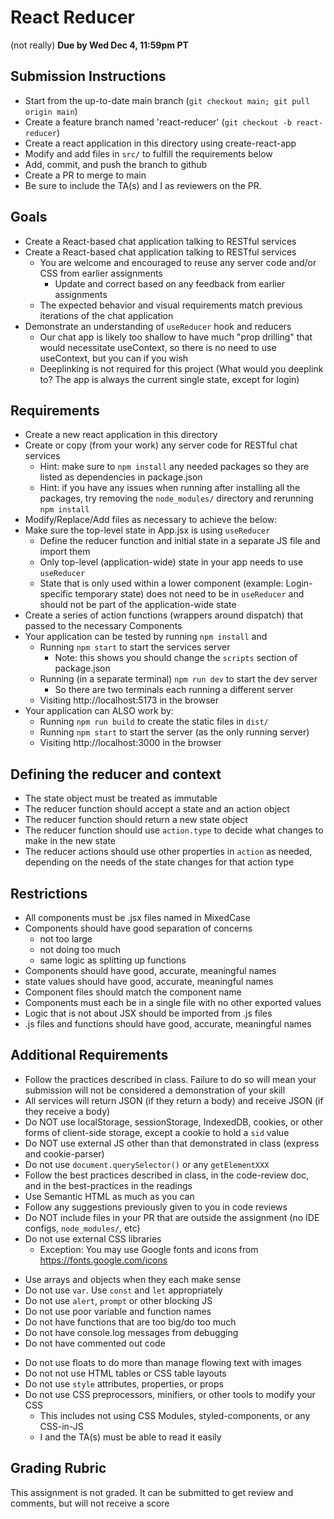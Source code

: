 # React Reducer

(not really) **Due by Wed Dec 4, 11:59pm PT**

## Submission Instructions

* Start from the up-to-date main branch (`git checkout main; git pull origin main`)
* Create a feature branch named 'react-reducer' (`git checkout -b react-reducer`)
* Create a react application in this directory using create-react-app
* Modify and add files in `src/` to fulfill the requirements below
* Add, commit, and push the branch to github
* Create a PR to merge to main
* Be sure to include the TA(s) and I as reviewers on the PR.  

## Goals
- Create a React-based chat application talking to RESTful services
- Create a React-based chat application talking to RESTful services
  - You are welcome and encouraged to reuse any server code and/or CSS from earlier assignments
    - Update and correct based on any feedback from earlier assignments
  - The expected behavior and visual requirements match previous iterations of the chat application
- Demonstrate an understanding of `useReducer` hook and reducers
  - Our chat app is likely too shallow to have much "prop drilling" that would necessitate useContext, so there is no need to use useContext, but you can if you wish
  - Deeplinking is not required for this project (What would you deeplink to?  The app is always the current single state, except for login)

## Requirements
- Create a new react application in this directory
- Create or copy (from your work) any server code for RESTful chat services
  - Hint: make sure to `npm install` any needed packages so they are listed as dependencies in package.json
  - Hint: if you have any issues when running after installing all the packages, try removing the `node_modules/` directory and rerunning `npm install`
- Modify/Replace/Add files as necessary to achieve the below:
- Make sure the top-level state in App.jsx is using `useReducer`
  - Define the reducer function and initial state in a separate JS file and import them
  - Only top-level (application-wide) state in your app needs to use `useReducer`
  - State that is only used within a lower component (example: Login-specific temporary state) does not need to be in `useReducer` and should not be part of the application-wide state
- Create a series of action functions (wrappers around dispatch) that passed to the necessary Components
- Your application can be tested by running `npm install` and
  - Running `npm start` to start the services server 
    - Note: this shows you should change the `scripts` section of package.json
  - Running (in a separate terminal) `npm run dev` to start the dev server 
    - So there are two terminals each running a different server
  - Visiting http://localhost:5173 in the browser
- Your application can ALSO work by:
  - Running `npm run build` to create the static files in `dist/`
  - Running `npm start` to start the server (as the only running server)
  - Visiting http://localhost:3000 in the browser

## Defining the reducer and context
- The state object must be treated as immutable
- The reducer function should accept a state and an action object
- The reducer function should return a new state object
- The reducer function should use `action.type` to decide what changes to make in the new state
- The reducer actions should use other properties in `action` as needed, depending on the needs of the state changes for that action type

## Restrictions
- All components must be .jsx files named in MixedCase
- Components should have good separation of concerns
  - not too large
  - not doing too much
  - same logic as splitting up functions
- Components should have good, accurate, meaningful names
- state values should have good, accurate, meaningful names
- Component files should match the component name
- Components must each be in a single file with no other exported values
- Logic that is not about JSX should be imported from .js files
- .js files and functions should have good, accurate, meaningful names

## Additional Requirements
- Follow the practices described in class.  Failure to do so will mean your submission will not be considered a demonstration of your skill  
- All services will return JSON (if they return a body) and receive JSON (if they receive a body)
- Do NOT use localStorage, sessionStorage, IndexedDB, cookies, or other forms of client-side storage, except a cookie to hold a `sid` value
- Do NOT use external JS other than that demonstrated in class (express and cookie-parser)
- Do not use `document.querySelector()` or any `getElementXXX`
- Follow the best practices described in class, in the code-review doc, and in the best-practices in the readings
- Use Semantic HTML as much as you can
- Follow any suggestions previously given to you in code reviews
- Do NOT include files in your PR that are outside the assignment (no IDE configs, `node_modules/`, etc)
- Do not use external CSS libraries
  - Exception: You may use Google fonts and icons from https://fonts.google.com/icons
* Use arrays and objects when they each make sense
* Do not use `var`. Use `const` and `let` appropriately
* Do not use `alert`, `prompt` or other blocking JS
* Do not use poor variable and function names
* Do not have functions that are too big/do too much 
* Do not have console.log messages from debugging
* Do not have commented out code
- Do not use floats to do more than manage flowing text with images
- Do not not use HTML tables or CSS table layouts
- Do not use `style` attributes, properties, or props
- Do not use CSS preprocessors, minifiers, or other tools to modify your CSS
  - This includes not using CSS Modules, styled-components, or any CSS-in-JS
  - I and the TA(s) must be able to read it easily

## Grading Rubric

This assignment is not graded.  It can be submitted to get review and comments, but will not receive a score
